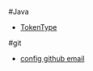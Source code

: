 #Java
 * [TokenType](https://marshallou.github.io/learning-notes/Java/tokenType.md)


#git
* [config github email](https://help.github.com/articles/setting-your-commit-email-address-in-git/) 
